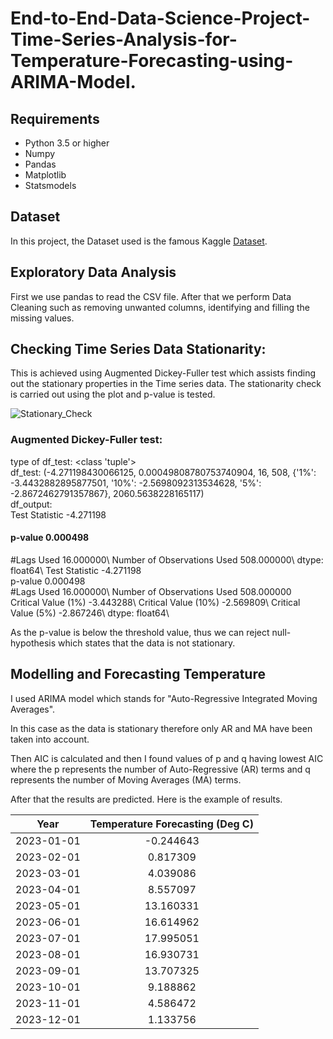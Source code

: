 # End-to-End-Data-Science-Project-Time-Series-Analysis-for-Temperature-Forecasting-using-ARIMA-Model.

## Requirements  

* Python 3.5 or higher 
* Numpy 
* Pandas 
* Matplotlib 
* Statsmodels  

## Dataset 

In this project, the Dataset used is the famous Kaggle [Dataset](https://www.kaggle.com/berkeleyearth/climate-change-earth-surface-temperature-data). 

## Exploratory Data Analysis 

First we use pandas to read the CSV file. After that we perform Data Cleaning such as removing unwanted columns, identifying and filling the missing values.  

##  Checking Time Series Data Stationarity:  

This is achieved using Augmented Dickey-Fuller test which assists finding out the stationary properties in the Time series data.  The stationarity check is carried out using the plot and p-value is tested.  

![Stationary_Check](https://github.com/kedarvkunte/Time-Series-Analysis-for-Temperature-Forecasting-using-ARIMA-Model/blob/master/Rolling%20Mean.png)  

### Augmented Dickey-Fuller test: 

type of df_test:  &lt;class 'tuple'>\
df_test: (-4.271198430066125, 0.00049808780753740904, 16, 508, {'1%': -3.4432882895877501, '10%': -2.5698092313534628, '5%': -2.8672462791357867}, 2060.5638228165117)\
df_output: \
Test Statistic                  -4.271198 

#### p-value                          0.000498 
#Lags Used                      16.000000\ 
Number of Observations Used    508.000000\ 
dtype: float64\ 
Test Statistic                  -4.271198\
p-value                          0.000498\
#Lags Used                      16.000000\ 
Number of Observations Used    508.000000\
Critical Value (1%)             -3.443288\ 
Critical Value (10%)            -2.569809\ 
Critical Value (5%)             -2.867246\ 
dtype: float64\   

As the p-value is below the threshold value, thus we can reject null-hypothesis which states that the data is not stationary.  

## Modelling and Forecasting Temperature

I used ARIMA model which stands for "Auto-Regressive Integrated Moving Averages".  

In this case as the data is stationary therefore only AR and MA have been taken into account.  

Then AIC is calculated and then I found values of p and q having lowest AIC where the p represents the number of Auto-Regressive (AR) terms and q represents the number of Moving Averages (MA) terms.  

After that the results are predicted. Here is the example of results.    

| Year  | Temperature Forecasting (Deg C) | 
| :---: | :---: | 
|2023-01-01 | -0.244643 |
|2023-02-01 |  0.817309 | 
|2023-03-01 |  4.039086 | 
|2023-04-01 |  8.557097 | 
|2023-05-01 | 13.160331 | 
|2023-06-01 | 16.614962 | 
|2023-07-01 | 17.995051 | 
|2023-08-01 | 16.930731 | 
|2023-09-01 | 13.707325 | 
|2023-10-01 |  9.188862 | 
|2023-11-01 |  4.586472 | 
|2023-12-01 |  1.133756 |
